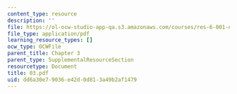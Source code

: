 ```yaml
---
content_type: resource
description: ''
file: https://ol-ocw-studio-app-qa.s3.amazonaws.com/courses/res-6-001-electromagnetic-fields-and-energy-spring-2008/dd6a30e79036e42d0d813a49b2af1479_03.pdf
file_type: application/pdf
learning_resource_types: []
ocw_type: OCWFile
parent_title: Chapter 3
parent_type: SupplementalResourceSection
resourcetype: Document
title: 03.pdf
uid: dd6a30e7-9036-e42d-0d81-3a49b2af1479
---
```

